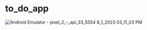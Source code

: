 # to_do_app

![Android Emulator - pixel_2_-_api_33_5554 8_1_2023 03_11_03 PM](https://github.com/FatoomRe/Flutter-ToDo-App/assets/112693194/fa4a494c-c672-4224-9c00-063ee23231d4)

